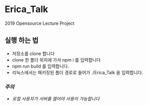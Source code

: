 # Erica_Talk
2019 Opensource Lecture Project

## 실행 하는 법

* 저장소를 clone 합니다
* clone 한 폴더 위치에 가서 npm i 를 입력합니다
* npm run build 를 입력합니다.
* 리눅스에서는 패키징된 폴더 경로로 들어가 ./Erica_Talk 을 입력합니다.

### _주의_
* _로컬 사용자가 서버를 열어야 사용이 가능합니다_
